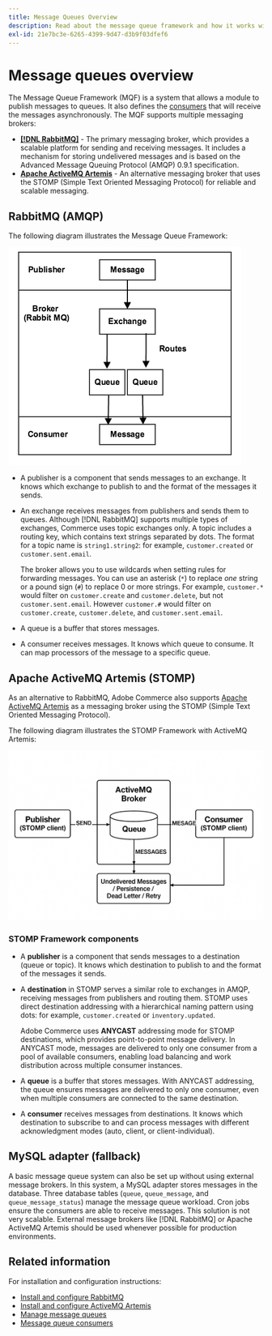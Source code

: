 ```yaml
---
title: Message Queues Overview
description: Read about the message queue framework and how it works with the Adobe Commerce application.
exl-id: 21e7bc3e-6265-4399-9d47-d3b9f03dfef6
---
```

# Message queues overview

The Message Queue Framework (MQF) is a system that allows a module to publish messages to queues. It also defines the [consumers](consumers.md) that will receive the messages asynchronously. The MQF supports multiple messaging brokers:

- **[[!DNL RabbitMQ]](https://www.rabbitmq.com)** - The primary messaging broker, which provides a scalable platform for sending and receiving messages. It includes a mechanism for storing undelivered messages and is based on the Advanced Message Queuing Protocol (AMQP) 0.9.1 specification.
- **[Apache ActiveMQ Artemis](https://activemq.apache.org/components/artemis/)** - An alternative messaging broker that uses the STOMP (Simple Text Oriented Messaging Protocol) for reliable and scalable messaging.

## RabbitMQ (AMQP)

The following diagram illustrates the Message Queue Framework:

![Message Queue Framework](../../assets/configuration/mq-framework.png)

- A publisher is a component that sends messages to an exchange. It knows which exchange to publish to and the format of the messages it sends.

- An exchange receives messages from publishers and sends them to queues. Although [!DNL RabbitMQ] supports multiple types of exchanges, Commerce uses topic exchanges only. A topic includes a routing key, which contains text strings separated by dots. The format for a topic name is `string1.string2`: for example, `customer.created` or `customer.sent.email`.

   The broker allows you to use wildcards when setting rules for forwarding messages. You can use an asterisk (`*`) to replace _one_ string or a pound sign (`#`) to replace 0 or more strings. For example, `customer.*` would filter on `customer.create` and `customer.delete`, but not `customer.sent.email`. However `customer.#` would filter on `customer.create`,  `customer.delete`, and `customer.sent.email`.

- A queue is a buffer that stores messages.

- A consumer receives messages. It knows which queue to consume. It can map processors of the message to a specific queue.

## Apache ActiveMQ Artemis (STOMP)

As an alternative to RabbitMQ, Adobe Commerce also supports [Apache ActiveMQ Artemis](https://activemq.apache.org/components/artemis/) as a messaging broker using the STOMP (Simple Text Oriented Messaging Protocol).

The following diagram illustrates the STOMP Framework with ActiveMQ Artemis:

![STOMP Framework](../../assets/configuration/stomp-framework.png)

### STOMP Framework components

- A **publisher** is a component that sends messages to a destination (queue or topic). It knows which destination to publish to and the format of the messages it sends.

- A **destination** in STOMP serves a similar role to exchanges in AMQP, receiving messages from publishers and routing them. STOMP uses direct destination addressing with a hierarchical naming pattern using dots: for example, `customer.created` or `inventory.updated`.

   Adobe Commerce uses **ANYCAST** addressing mode for STOMP destinations, which provides point-to-point message delivery. In ANYCAST mode, messages are delivered to only one consumer from a pool of available consumers, enabling load balancing and work distribution across multiple consumer instances.

- A **queue** is a buffer that stores messages. With ANYCAST addressing, the queue ensures messages are delivered to only one consumer, even when multiple consumers are connected to the same destination.

- A **consumer** receives messages from destinations. It knows which destination to subscribe to and can process messages with different acknowledgment modes (auto, client, or client-individual).

## MySQL adapter (fallback)

A basic message queue system can also be set up without using external message brokers. In this system, a MySQL adapter stores messages in the database. Three database tables (`queue`, `queue_message`, and `queue_message_status`) manage the message queue workload. Cron jobs ensure the consumers are able to receive messages. This solution is not very scalable. External message brokers like [!DNL RabbitMQ] or Apache ActiveMQ Artemis should be used whenever possible for production environments.

## Related information

For installation and configuration instructions:

- [Install and configure RabbitMQ](../../installation/prerequisites/rabbitmq.md)
- [Install and configure ActiveMQ Artemis](../../installation/prerequisites/activemq.md)
- [Manage message queues](manage-message-queues.md)
- [Message queue consumers](consumers.md)
